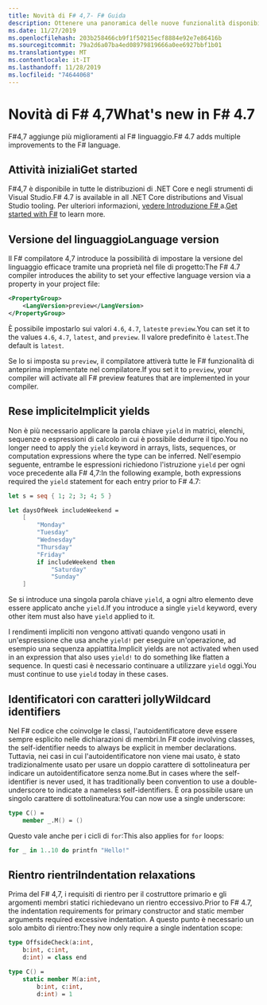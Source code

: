 ```yaml
---
title: Novità di F# 4,7- F# Guida
description: Ottenere una panoramica delle nuove funzionalità disponibili in F# 4,7.
ms.date: 11/27/2019
ms.openlocfilehash: 203b258466cb9f1f50215ecf8884e92e7e86416b
ms.sourcegitcommit: 79a2d6a07ba4ed08979819666a0ee6927bbf1b01
ms.translationtype: MT
ms.contentlocale: it-IT
ms.lasthandoff: 11/28/2019
ms.locfileid: "74644068"
---
```

# <a name="whats-new-in-f-47"></a><span data-ttu-id="52e51-103">Novità di F# 4,7</span><span class="sxs-lookup"><span data-stu-id="52e51-103">What's new in F# 4.7</span></span>

<span data-ttu-id="52e51-104">F#4,7 aggiunge più miglioramenti al F# linguaggio.</span><span class="sxs-lookup"><span data-stu-id="52e51-104">F# 4.7 adds multiple improvements to the F# language.</span></span>

## <a name="get-started"></a><span data-ttu-id="52e51-105">Attività iniziali</span><span class="sxs-lookup"><span data-stu-id="52e51-105">Get started</span></span>

<span data-ttu-id="52e51-106">F#4,7 è disponibile in tutte le distribuzioni di .NET Core e negli strumenti di Visual Studio.</span><span class="sxs-lookup"><span data-stu-id="52e51-106">F# 4.7 is available in all .NET Core distributions and Visual Studio tooling.</span></span> <span data-ttu-id="52e51-107">Per ulteriori informazioni, [vedere Introduzione F# ](../get-started/index.md) a.</span><span class="sxs-lookup"><span data-stu-id="52e51-107">[Get started with F#](../get-started/index.md) to learn more.</span></span>

## <a name="language-version"></a><span data-ttu-id="52e51-108">Versione del linguaggio</span><span class="sxs-lookup"><span data-stu-id="52e51-108">Language version</span></span>

<span data-ttu-id="52e51-109">Il F# compilatore 4,7 introduce la possibilità di impostare la versione del linguaggio efficace tramite una proprietà nel file di progetto:</span><span class="sxs-lookup"><span data-stu-id="52e51-109">The F# 4.7 compiler introduces the ability to set your effective language version via a property in your project file:</span></span>

```xml
<PropertyGroup>
    <LangVersion>preview</LangVersion>
</PropertyGroup>
```

<span data-ttu-id="52e51-110">È possibile impostarlo sui valori `4.6`, `4.7`, `latest`e `preview`.</span><span class="sxs-lookup"><span data-stu-id="52e51-110">You can set it to the values `4.6`, `4.7`, `latest`, and `preview`.</span></span> <span data-ttu-id="52e51-111">Il valore predefinito è `latest`.</span><span class="sxs-lookup"><span data-stu-id="52e51-111">The default is `latest`.</span></span>

<span data-ttu-id="52e51-112">Se lo si imposta su `preview`, il compilatore attiverà tutte le F# funzionalità di anteprima implementate nel compilatore.</span><span class="sxs-lookup"><span data-stu-id="52e51-112">If you set it to `preview`, your compiler will activate all F# preview features that are implemented in your compiler.</span></span>

## <a name="implicit-yields"></a><span data-ttu-id="52e51-113">Rese implicite</span><span class="sxs-lookup"><span data-stu-id="52e51-113">Implicit yields</span></span>

<span data-ttu-id="52e51-114">Non è più necessario applicare la parola chiave `yield` in matrici, elenchi, sequenze o espressioni di calcolo in cui è possibile dedurre il tipo.</span><span class="sxs-lookup"><span data-stu-id="52e51-114">You no longer need to apply the `yield` keyword in arrays, lists, sequences, or computation expressions where the type can be inferred.</span></span> <span data-ttu-id="52e51-115">Nell'esempio seguente, entrambe le espressioni richiedono l'istruzione `yield` per ogni voce precedente alla F# 4,7:</span><span class="sxs-lookup"><span data-stu-id="52e51-115">In the following example, both expressions required the `yield` statement for each entry prior to F# 4.7:</span></span>

```fsharp
let s = seq { 1; 2; 3; 4; 5 }

let daysOfWeek includeWeekend =
    [ 
        "Monday"
        "Tuesday"
        "Wednesday"
        "Thursday"
        "Friday"
        if includeWeekend then 
            "Saturday"
            "Sunday"
    ] 
```

<span data-ttu-id="52e51-116">Se si introduce una singola parola chiave `yield`, a ogni altro elemento deve essere applicato anche `yield`.</span><span class="sxs-lookup"><span data-stu-id="52e51-116">If you introduce a single `yield` keyword, every other item must also have `yield` applied to it.</span></span>

<span data-ttu-id="52e51-117">I rendimenti impliciti non vengono attivati quando vengono usati in un'espressione che usa anche `yield!` per eseguire un'operazione, ad esempio una sequenza appiattita.</span><span class="sxs-lookup"><span data-stu-id="52e51-117">Implicit yields are not activated when used in an expression that also uses `yield!` to do something like flatten a sequence.</span></span> <span data-ttu-id="52e51-118">In questi casi è necessario continuare a utilizzare `yield` oggi.</span><span class="sxs-lookup"><span data-stu-id="52e51-118">You must continue to use `yield` today in these cases.</span></span>

## <a name="wildcard-identifiers"></a><span data-ttu-id="52e51-119">Identificatori con caratteri jolly</span><span class="sxs-lookup"><span data-stu-id="52e51-119">Wildcard identifiers</span></span>

<span data-ttu-id="52e51-120">Nel F# codice che coinvolge le classi, l'autoidentificatore deve essere sempre esplicito nelle dichiarazioni di membri.</span><span class="sxs-lookup"><span data-stu-id="52e51-120">In F# code involving classes, the self-identifier needs to always be explicit in member declarations.</span></span> <span data-ttu-id="52e51-121">Tuttavia, nei casi in cui l'autoidentificatore non viene mai usato, è stato tradizionalmente usato per usare un doppio carattere di sottolineatura per indicare un autoidentificatore senza nome.</span><span class="sxs-lookup"><span data-stu-id="52e51-121">But in cases where the self-identifier is never used, it has traditionally been convention to use a double-underscore to indicate a nameless self-identifiers.</span></span> <span data-ttu-id="52e51-122">È ora possibile usare un singolo carattere di sottolineatura:</span><span class="sxs-lookup"><span data-stu-id="52e51-122">You can now use a single underscore:</span></span>

```fsharp
type C() =
    member _.M() = ()
```

<span data-ttu-id="52e51-123">Questo vale anche per i cicli di `for`:</span><span class="sxs-lookup"><span data-stu-id="52e51-123">This also applies for `for` loops:</span></span>

```fsharp
for _ in 1..10 do printfn "Hello!"
```

## <a name="indentation-relaxations"></a><span data-ttu-id="52e51-124">Rientro rientri</span><span class="sxs-lookup"><span data-stu-id="52e51-124">Indentation relaxations</span></span>

<span data-ttu-id="52e51-125">Prima del F# 4,7, i requisiti di rientro per il costruttore primario e gli argomenti membri statici richiedevano un rientro eccessivo.</span><span class="sxs-lookup"><span data-stu-id="52e51-125">Prior to F# 4.7, the indentation requirements for primary constructor and static member arguments required excessive indentation.</span></span> <span data-ttu-id="52e51-126">A questo punto è necessario un solo ambito di rientro:</span><span class="sxs-lookup"><span data-stu-id="52e51-126">They now only require a single indentation scope:</span></span>

```fsharp
type OffsideCheck(a:int,
    b:int, c:int,
    d:int) = class end

type C() =
    static member M(a:int,
        b:int, c:int,
        d:int) = 1
```
